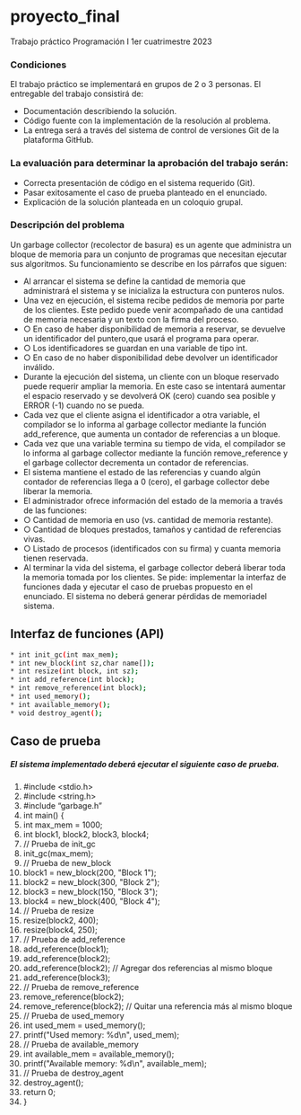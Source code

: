 # proyecto_final
Trabajo práctico
Programación I
1er cuatrimestre 2023
### Condiciones
El trabajo práctico se implementará en grupos de 2 o 3 personas.
El entregable del trabajo consistirá de:
*  Documentación describiendo la solución.
*  Código fuente con la implementación de la resolución al problema.
*  La entrega será a través del sistema de control de versiones Git de la plataforma GitHub.
### La evaluación para determinar la aprobación del trabajo serán:
*  Correcta presentación de código en el sistema requerido (Git).
*  Pasar exitosamente el caso de prueba planteado en el enunciado.
*  Explicación de la solución planteada en un coloquio grupal.

### Descripción del problema

Un garbage collector (recolector de basura) es un agente que administra un
bloque de memoria para un conjunto de programas que necesitan ejecutar sus
algoritmos. Su funcionamiento se describe en los párrafos que siguen:

- Al arrancar el sistema se define la cantidad de memoria que administrará
el sistema y se inicializa la estructura con punteros nulos.
-  Una vez en ejecución, el sistema recibe pedidos de memoria por parte de
los clientes. Este pedido puede venir acompañado de una cantidad de
memoria necesaria y un texto con la firma del proceso.
- ○ En caso de haber disponibilidad de memoria a reservar, se devuelve
un identificador del puntero,que usará el programa para operar.
- ○  Los identificadores se guardan en una variable de tipo int.
- ○ En caso de no haber disponibilidad debe devolver un identificador
inválido.
- Durante la ejecución del sistema, un cliente con un bloque reservado puede 
requerir ampliar la memoria. En este caso se intentará aumentar el espacio
reservado y se devolverá OK (cero) cuando sea posible y ERROR (-1) cuando no se pueda.
- Cada vez que el cliente asigna el identificador a otra variable, el compilador
se lo informa al garbage collector mediante la función add_reference,
que aumenta un contador de referencias a un bloque.
- Cada vez que una variable termina su tiempo de vida, el compilador se lo
informa al garbage collector mediante la función remove_reference y el
garbage collector decrementa un contador de referencias.
- El sistema mantiene el estado de las referencias y cuando algún contador
de referencias llega a 0 (cero), el garbage collector debe liberar la
memoria.
- El administrador ofrece información del estado de la memoria a través de
las funciones:
- ○ Cantidad de memoria en uso (vs. cantidad de memoria restante).
- ○ Cantidad de bloques prestados, tamaños y cantidad de referencias
vivas.
- ○ Listado de procesos (identificados con su firma) y cuanta memoria
tienen reservada.
- Al terminar la vida del sistema, el garbage collector deberá liberar toda la
memoria tomada por los clientes.
Se pide: implementar la interfaz de funciones dada y ejecutar el caso de pruebas
propuesto en el enunciado. El sistema no deberá generar pérdidas de memoriadel sistema.


## Interfaz de funciones (API)

```sh
* int init_gc(int max_mem);
* int new_block(int sz,char name[]);
* int resize(int block, int sz);
* int add_reference(int block);
* int remove_reference(int block);
* int used_memory();
* int available_memory();
* void destroy_agent();
```

## Caso de prueba

##### El sistema implementado deberá ejecutar el siguiente caso de prueba.

1. #include <stdio.h>
2. #include <string.h>
3. #include “garbage.h”
4. int main() {
5. int max_mem = 1000;
6. int block1, block2, block3, block4;
7. // Prueba de init_gc
8. init_gc(max_mem);
9. // Prueba de new_block
10. block1 = new_block(200, "Block 1");
11. block2 = new_block(300, "Block 2");
12. block3 = new_block(150, "Block 3");
13. block4 = new_block(400, "Block 4");
14. // Prueba de resize
15. resize(block2, 400);
16. resize(block4, 250);
17. // Prueba de add_reference
18. add_reference(block1);
19. add_reference(block2);
20. add_reference(block2); // Agregar dos referencias al mismo bloque
21. add_reference(block3);
22. // Prueba de remove_reference
23. remove_reference(block2);
24. remove_reference(block2); // Quitar una referencia más al mismo bloque
25. // Prueba de used_memory
26. int used_mem = used_memory();
27. printf("Used memory: %d\n", used_mem);
28. // Prueba de available_memory
29. int available_mem = available_memory();
30. printf("Available memory: %d\n", available_mem);
31. // Prueba de destroy_agent
32. destroy_agent();
33. return 0;
34. }



